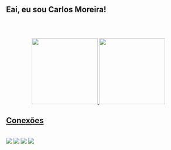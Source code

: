 ## Eai, eu sou Carlos Moreira!
<br><br>
<div align="center">
  <a href="https://github.com/carlosmoreira10">
  <img height="180em" src="https://github-readme-stats.vercel.app/api?username=carlosmoreira10&show_icons=true&theme=dark&include_all_commits=true&count_private=true"/>
  <img height="180em" src="https://github-readme-stats.vercel.app/api/top-langs/?username=carlosmoreira10&layout=compact&langs_count=7&theme=dark"/>
</div>

<div>
  
## Conexões
  
<br>
<a href="https://www.linkedin.com/in/carlos-armando-moreira-marques/"><img src="https://img.shields.io/badge/LinkedIn-0077B5?style=for-the-badge&logo=linkedin&logoColor=white"></a>
<a href="mailto:carlosmoreira.bji@gmail.com"><img src="https://img.shields.io/badge/Gmail-D14836?style=for-the-badge&logo=gmail&logoColor=white"></a>
<a href="https://steamcommunity.com/id/flowzin_/"><img src="https://img.shields.io/badge/Steam-000000?style=for-the-badge&logo=steam&logoColor=white"></a>
<a href="https://open.spotify.com/user/o52h4kdy2pnvawppq9zn7yiau"><img src="https://img.shields.io/badge/Spotify-1ED760?&style=for-the-badge&logo=spotify&logoColor=white"></a>

</div>
